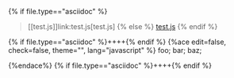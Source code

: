 {% if file.type=="asciidoc" %}
> [[test.js]]link:test.js[test.js]
{% else %}
> <a id="test.js" href="test.js">test.js</a>
{% endif %}

{% if file.type=="asciidoc" %}++++{% endif %}
{%ace edit=false, check=false, theme="", lang="javascript" %}
foo;
bar;
baz;

{%endace%}
{% if file.type=="asciidoc" %}++++{% endif %}
